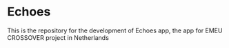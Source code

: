 # Echoes
This is the repository for the development of Echoes app, the app for EMEU CROSSOVER project in Netherlands
